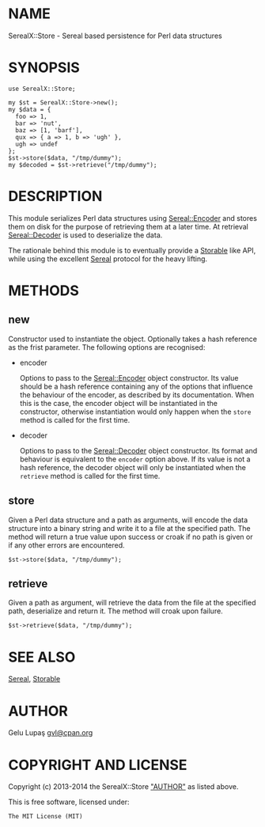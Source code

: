 # NAME

SerealX::Store - Sereal based persistence for Perl data structures

# SYNOPSIS

    use SerealX::Store;

    my $st = SerealX::Store->new();
    my $data = {
      foo => 1,
      bar => 'nut',
      baz => [1, 'barf'],
      qux => { a => 1, b => 'ugh' },
      ugh => undef
    };
    $st->store($data, "/tmp/dummy");
    my $decoded = $st->retrieve("/tmp/dummy");

# DESCRIPTION

This module serializes Perl data structures using [Sereal::Encoder](https://metacpan.org/pod/Sereal::Encoder) and stores
them on disk for the purpose of retrieving them at a later time. At retrieval
[Sereal::Decoder](https://metacpan.org/pod/Sereal::Decoder) is used to deserialize the data.

The rationale behind this module is to eventually provide a [Storable](https://metacpan.org/pod/Storable) like
API, while using the excellent [Sereal](https://metacpan.org/pod/Sereal) protocol for the heavy lifting.

# METHODS

## new

Constructor used to instantiate the object. Optionally takes a hash reference
as the frist parameter. The following options are recognised:

- encoder

    Options to pass to the [Sereal::Encoder](https://metacpan.org/pod/Sereal::Encoder) object constructor. Its value should
    be a hash reference containing any of the options that influence the behaviour
    of the encoder, as described by its documentation. When this is the case, the
    encoder object will be instantiated in the constructor, otherwise instantiation
    would only happen when the `store` method is called for the first time.

- decoder

    Options to pass to the [Sereal::Decoder](https://metacpan.org/pod/Sereal::Decoder) object constructor. Its format and
    behaviour is equivalent to the `encoder` option above. If its value is not a
    hash reference, the decoder object will only be instantiated when the
    `retrieve` method is called for the first time.

## store

Given a Perl data structure and a path as arguments, will encode the data
structure into a binary string and write it to a file at the specified path.
The method will return a true value upon success or croak if no path is given
or if any other errors are encountered.

    $st->store($data, "/tmp/dummy");
    

## retrieve

Given a path as argument, will retrieve the data from the file at the specified
path, deserialize and return it. The method will croak upon failure.

    $st->retrieve($data, "/tmp/dummy");

# SEE ALSO

[Sereal](https://metacpan.org/pod/Sereal), [Storable](https://metacpan.org/pod/Storable)

# AUTHOR

Gelu Lupaş <gvl@cpan.org>

# COPYRIGHT AND LICENSE

Copyright (c) 2013-2014 the SerealX::Store ["AUTHOR"](#author) as listed
above.

This is free software, licensed under:

    The MIT License (MIT)
